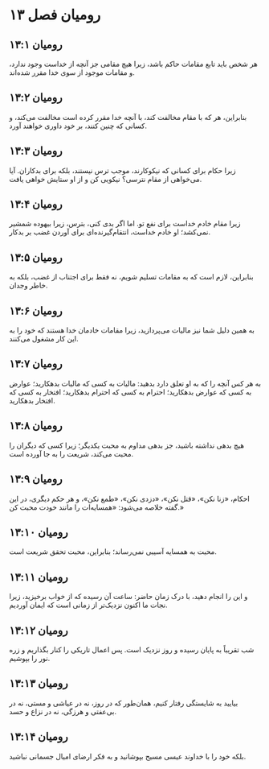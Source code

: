 # رومیان فصل ۱۳

## رومیان ۱۳:۱
هر شخص باید تابع مقامات حاکم باشد، زیرا هیچ مقامی جز آنچه از خداست وجود ندارد، و مقامات موجود از سوی خدا مقرر شده‌اند.

## رومیان ۱۳:۲
بنابراین، هر که با مقام مخالفت کند، با آنچه خدا مقرر کرده است مخالفت می‌کند، و کسانی که چنین کنند، بر خود داوری خواهند آورد.

## رومیان ۱۳:۳
زیرا حکام برای کسانی که نیکوکارند، موجب ترس نیستند، بلکه برای بدکاران. آیا می‌خواهی از مقام نترسی؟ نیکویی کن و از او ستایش خواهی یافت.

## رومیان ۱۳:۴
زیرا مقام خادم خداست برای نفع تو. اما اگر بدی کنی، بترس، زیرا بیهوده شمشیر نمی‌کشد؛ او خادم خداست، انتقام‌گیرنده‌ای برای آوردن غضب بر بدکار.

## رومیان ۱۳:۵
بنابراین، لازم است که به مقامات تسلیم شویم، نه فقط برای اجتناب از غضب، بلکه به خاطر وجدان.

## رومیان ۱۳:۶
به همین دلیل شما نیز مالیات می‌پردازید، زیرا مقامات خادمان خدا هستند که خود را به این کار مشغول می‌کنند.

## رومیان ۱۳:۷
به هر کس آنچه را که به او تعلق دارد بدهید: مالیات به کسی که مالیات بدهکارید؛ عوارض به کسی که عوارض بدهکارید؛ احترام به کسی که احترام بدهکارید؛ افتخار به کسی که افتخار بدهکارید.

## رومیان ۱۳:۸
هیچ بدهی نداشته باشید، جز بدهی مداوم به محبت یکدیگر؛ زیرا کسی که دیگران را محبت می‌کند، شریعت را به جا آورده است.

## رومیان ۱۳:۹
احکام، «زنا نکن»، «قتل نکن»، «دزدی نکن»، «طمع نکن»، و هر حکم دیگری، در این گفته خلاصه می‌شود: «همسایه‌ات را مانند خودت محبت کن.»

## رومیان ۱۳:۱۰
محبت به همسایه آسیبی نمی‌رساند؛ بنابراین، محبت تحقق شریعت است.

## رومیان ۱۳:۱۱
و این را انجام دهید، با درک زمان حاضر: ساعت آن رسیده که از خواب برخیزید، زیرا نجات ما اکنون نزدیک‌تر از زمانی است که ایمان آوردیم.

## رومیان ۱۳:۱۲
شب تقریباً به پایان رسیده و روز نزدیک است. پس اعمال تاریکی را کنار بگذاریم و زره نور را بپوشیم.

## رومیان ۱۳:۱۳
بیایید به شایستگی رفتار کنیم، همان‌طور که در روز، نه در عیاشی و مستی، نه در بی‌عفتی و هرزگی، نه در نزاع و حسد.

## رومیان ۱۳:۱۴
بلکه خود را با خداوند عیسی مسیح بپوشانید و به فکر ارضای امیال جسمانی نباشید.
